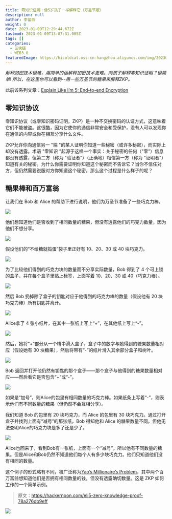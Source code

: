 ```yaml
---
title: 零知识证明：像5岁孩子一样解释它（万圣节版）
description: null
author: 李留白
weight: 0
date: 2023-01-09T12:29:44.672Z
lastmod: 2023-01-09T13:07:31.005Z
tags: []
categories:
  - 区块链
  - WEB3.0
featuredImage: https://hicoldcat.oss-cn-hangzhou.aliyuncs.com/img/20230109204447.png
---
```


*解释加密技术很难，用简单的话解释加密技术更难。向孩子解释零知识证明？很简单! 所以，在这里你可以看到--用一些万圣节的糖果来解释ZKP。*

此前该系列文章：[Explain Like I’m 5: End-to-end Encryption](https://medium.com/@cossacklabs/eli5-end-to-end-encryption-ae46821db74f?ref=hackernoon.com)

## 零知识协议

零知识协议（或零知识密码证明，ZKP）是一种不交换密码的认证方式，这意味着它们不能被盗。这很酷，因为它使你的通信非常安全和受保护，没有人可以发现你在通信的内容或你在相互分享什么文件。

ZKP允许你向通信另一 "端 "的某人证明你知道一些秘密（或许多秘密），而实际上却没有透露。术语 "零知识 "起源于这样一个事实：关于秘密的任何（"零"）信息都没有透露，但第二方（称为 "验证者"）（正确地）相信第一方（称为 "证明者"）知道有关的秘密。为什么你需要证明你知道这个秘密而不告诉它？当你不信任对方，但仍然需要说服对方你知道这个秘密。那么这个过程是什么样子的呢？

## 糖果棒和百万富翁

让我们在 Bob 和 Alice 的帮助下进行说明，他们为万圣节准备了一些巧克力棒。

![](https://hicoldcat.oss-cn-hangzhou.aliyuncs.com/img/20230109205459.png)

他们想知道他们是否收到了相同数量的糖果，但没有透露他们的巧克力数量，因为他们不想分享。

![](https://hicoldcat.oss-cn-hangzhou.aliyuncs.com/img/20230109205546.png)

假设他们的“不给糖就捣蛋”袋子里正好有 10、20、30 或 40 块巧克力。

![](https://hicoldcat.oss-cn-hangzhou.aliyuncs.com/img/20230109205614.png)

为了比较他们得到的巧克力块的数量而不分享实际数量，Bob 得到了 4 个可上锁的盒子，并在每个盒子里贴上标签，上面写着 10、20、30 或 40（巧克力棒）。

![](https://hicoldcat.oss-cn-hangzhou.aliyuncs.com/img/20230109205747.png)



然后 Bob 扔掉除了盒子的钥匙对应于他得到的巧克力棒的数量（假设他有 20 块巧克力棒）所有钥匙并离开。

![](https://hicoldcat.oss-cn-hangzhou.aliyuncs.com/img/20230109205842.png)

Alice拿了 4 张小纸片，在其中一张纸上写上“+”，在其他纸上写上“-”。

![](https://hicoldcat.oss-cn-hangzhou.aliyuncs.com/img/20230109205906.png)

然后，她将“+”部分从一个槽中滑入盒子，盒子中的数字与她得到的糖果数量相对应（假设她有 30 块糖果），然后将带有“-”的纸片滑入其余部分盒子和树叶。

![](https://hicoldcat.oss-cn-hangzhou.aliyuncs.com/img/20230109205938.png)

Bob 返回并打开他仍然有钥匙的那个盒子——那个盒子与他得到的糖果数量相对应——然后看它是否包含“+”或“-”。

![](https://hicoldcat.oss-cn-hangzhou.aliyuncs.com/img/20230109210006.png)

如果是“加号”，则Alice的包里有相同数量的巧克力棒。如果纸条上写着“-”，则表示他们有不同数量的糖果（但仍然不会互相分享）。

我们知道 Bob 的包里有 20 块巧克力，而 Alice 的包里有 30 块巧克力。通过打开盒子并找到上面有“减号”的那张纸，Bob 得知他和 Alice 的糖果数量不同。但他无法查明Alice的巧克力块是多了还是少了。

![](https://hicoldcat.oss-cn-hangzhou.aliyuncs.com/img/20230109210027.png)

Alice也回来了，看到Bob有一张纸，上面有一个“减号”。所以他有不同数量的糖果。但是Alice和Bob仍然不知道他们每个人有多少块巧克力。他们只知道他们没有相同的数量。

这个例子的形式略有不同，被广泛称为[Yao’s Millionaire’s Problem](https://en.wikipedia.org/wiki/Yao's_Millionaires'_Problem?ref=hackernoon.com)，其中两个百万富翁想知道他们是否拥有相同数量的钱，但没有透露确切数量。这是 ZKP 如何工作的一个简单示例。


> 原文：https://hackernoon.com/eli5-zero-knowledge-proof-78a276db9eff

![](https://hicoldcat.oss-cn-hangzhou.aliyuncs.com/img/profile.jpg)
